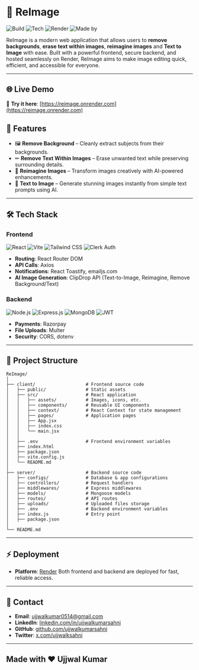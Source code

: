 
# 🌟 ReImage

![Build](https://img.shields.io/badge/build-passing-brightgreen)
![Tech](https://img.shields.io/badge/tech-stack-blueviolet)
![Render](https://img.shields.io/badge/deployed%20on-Render-orange)
![Made by](https://img.shields.io/badge/made%20by-Ujjwal%20Kumar-red)


ReImage is a modern web application that allows users to **remove backgrounds**, **erase text within images**, **reimagine images** and **Text to Image** with ease. Built with a powerful frontend, secure backend, and hosted seamlessly on Render, ReImage aims to make image editing quick, efficient, and accessible for everyone.

---

## 🌐 Live Demo
🔗 **Try it here**: [https://reimage.onrender.com](https://reimage.onrender.com)    

## 🚀 **Features**

* 🖼 **Remove Background** – Cleanly extract subjects from their backgrounds.
* ✏ **Remove Text Within Images** – Erase unwanted text while preserving surrounding details.
* 🎨 **Reimagine Images** – Transform images creatively with AI-powered enhancements.
* 🧠 **Text to Image** – Generate stunning images instantly from simple text prompts using AI.

---

## 🛠 Tech Stack

### **Frontend**
![React](https://img.shields.io/badge/React-19.1.1-blue?logo=react)
![Vite](https://img.shields.io/badge/Vite-7.1.0-purple?logo=vite)
![Tailwind CSS](https://img.shields.io/badge/TailwindCSS-4.1.11-38B2AC?logo=tailwind-css)
![Clerk Auth](https://img.shields.io/badge/Clerk-Auth-green)

- **Routing**: React Router DOM  
- **API Calls**: Axios  
- **Notifications**: React Toastify, emailjs.com
- **AI Image Generation**: ClipDrop API (Text-to-Image, Reimagine, Remove Background/Text)


### **Backend**
![Node.js](https://img.shields.io/badge/Node.js-20.x-43853D?logo=node.js)
![Express.js](https://img.shields.io/badge/Express-5.1.0-black?logo=express)
![MongoDB](https://img.shields.io/badge/MongoDB-8.17.1-4EA94B?logo=mongodb)
![JWT](https://img.shields.io/badge/JWT-Auth-yellow?logo=jsonwebtokens)

- **Payments**: Razorpay  
- **File Uploads**: Multer  
- **Security**: CORS, dotenv  

---

## 📂 **Project Structure**

```
ReImage/
│
├── client/                   # Frontend source code
│   ├── public/               # Static assets
│   ├── src/                  # React application
│   │   ├── assets/           # Images, icons, etc.
│   │   ├── components/       # Reusable UI components
│   │   ├── context/          # React Context for state management
│   │   ├── pages/            # Application pages
│   │   ├── App.jsx
│   │   ├── index.css
│   │   └── main.jsx
│   │
│   ├── .env                  # Frontend environment variables
│   ├── index.html
│   ├── package.json
│   ├── vite.config.js
│   └── README.md
│
├── server/                   # Backend source code
│   ├── configs/              # Database & app configurations
│   ├── controllers/          # Request handlers
│   ├── middlewares/          # Express middlewares
│   ├── models/               # Mongoose models
│   ├── routes/               # API routes
│   ├── uploads/              # Uploaded files storage
│   ├── .env                  # Backend environment variables
│   ├── index.js              # Entry point
│   ├── package.json
│   
└── README.md
```

---

## ⚡ **Deployment**

* **Platform**: [Render](https://render.com/)
  Both frontend and backend are deployed for fast, reliable access.

---

## 📧 **Contact**

* **Email**: [ujjwalkumar0514@gmail.com](mailto:ujjwalkumar0514@gmail.com)
* **LinkedIn**: [linkedin.com/in/ujjwalkumarsahni](https://linkedin.com/in/ujjwalkumarsahni)
* **GitHub**: [github.com/ujjwalkumarsahni](https://github.com/ujjwalkumarsahni)
* **Twitter**: [x.com/ujjwalksahni](https://x.com/ujjwalksahni)

---

## **Made with ❤️ Ujjwal Kumar**
